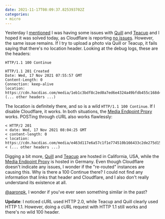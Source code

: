 ```yaml
---
date: 2021-11-17T08:09:37.825393702Z
categories:
- micro
---
```


Yesterday I [mentioned](/2021/11/16/jmeqbzfusb) I was having some issues with [Quill] and [Teacup] and I hoped it was solved today, as Cloudflare is reporting [no issues](https://www.cloudflarestatus.com/). However, the same issue remains. If I try to upload a photo via Quill or Teacup, it fails saying that there's no location header. Looking at the debug logs, these are the headers:

```
HTTP/1.1 100 Continue

HTTP/1.1 201 Created
Date: Wed, 17 Nov 2021 07:55:57 GMT
Content-Length: 0
Connection: keep-alive
location: https://cdn.hacdias.com/media/1eb1c3bdf8c2ed0a7ed6e4324a49bfdb455c168d43e44372dccbc9913fd5485c.jpg
(... other headers ...)
```

The location is definitely there, and so is a wild `HTTP/1.1 100 Continue`. If I disable Cloudflare, it works. In both situations, the [Media Endpoint Proxy] works. POSTing through cURL also works flawlessly:

```
< HTTP/2 201
< date: Wed, 17 Nov 2021 08:04:25 GMT
< content-length: 0
< location: https://cdn.hacdias.com/media/e463d117e6a57c1f1e774510b166433c2de275d153dcf8cea07a61c14a493cbf.jpg
< (... other headers ...)
```

Digging a bit more, [Quill] and [Teacup] are hosted in California, USA, while the [Media Endpoint Proxy] is hosted in Germany. Even though Cloudflare doesn't indicate any issues, I wonder if the "re-routed" instances are causing this. Why is there a 100 Continue there? I could not find any information that links that header and Cloudflare, and I also don't really understand its existence at all.

[@aaronpk](https://aaronparecki.com/), I wonder if you've ever seen something similar in the past?

**Update**: I noticed cURL used HTTP 2.0, while Teacup and Quill clearly used HTTP 1.1. However, doing a cURL request with HTTP 1.1 still works and there's no wild 100 header.

[Quill]: https://quill.p3k.io/
[Teacup]: https://teacup.p3k.io/new
[Media Endpoint Proxy]: https://micropub-media-endpoint-proxy.netlify.app/
